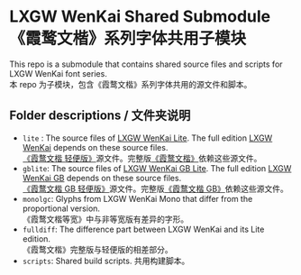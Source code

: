 # LXGW WenKai Shared Submodule</br>《霞鹜文楷》系列字体共用子模块

This repo is a submodule that contains shared source files and scripts for LXGW WenKai font series.  
本 repo 为子模块，包含《霞鹜文楷》系列字体共用的源文件和脚本。

## Folder descriptions / 文件夹说明

- `lite` : The source files of [LXGW WenKai Lite](https://github.com/lxgw/LxgwWenKai-Lite). The full edition [LXGW WenKai](https://github.com/lxgw/LxgwWenKai) depends on these source files.   
[《霞鹜文楷 轻便版》](https://github.com/lxgw/LxgwWenKai-Lite)源文件。完整版[《霞鹜文楷》](https://github.com/lxgw/LxgwWenKai)依赖这些源文件。
- `gblite`: The source files of [LXGW WenKai GB Lite](https://github.com/lxgw/LxgwWenKaiGB-Lite). The full edition [LXGW WenKai GB](https://github.com/lxgw/LxgwWenKaiGB) depends on these source files.  
[《霞鹜文楷 GB 轻便版》](https://github.com/lxgw/LxgwWenKaiGB-Lite)源文件。完整版[《霞鹜文楷 GB》](https://github.com/lxgw/LxgwWenKaiGB)依赖这些源文件。
- `monolgc`: Glyphs from LXGW WenKai Mono that differ from the proportional version.  
《霞鹜文楷等宽》中与非等宽版有差异的字形。
- `fulldiff`: The difference part between LXGW WenKai and its Lite edition.  
《霞鹜文楷》完整版与轻便版的相差部分。
- `scripts`: Shared build scripts. 共用构建脚本。

